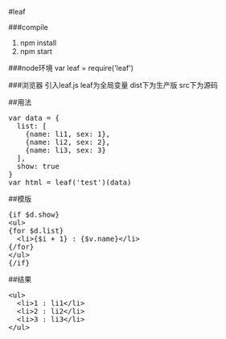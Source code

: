 #leaf

###compile
1. npm install
2. npm start

###node环境
var leaf = require('leaf')

###浏览器
引入leaf.js leaf为全局变量 dist下为生产版 src下为源码

##用法
<pre>
var data = {
  list: [
    {name: li1, sex: 1},
    {name: li2, sex: 2},
    {name: li3, sex: 3}
  ],
  show: true
}
var html = leaf('test')(data)
</pre>

##模版
<pre>
{if $d.show}
&lt;ul>
{for $d.list}
  &lt;li>{$i + 1} : {$v.name}&lt;/li>
{/for}
&lt;/ul>
{/if}
</pre>

##结果
<pre>
&lt;ul>
  &lt;li>1 : li1&lt;/li>
  &lt;li>2 : li2&lt;/li>
  &lt;li>3 : li3&lt;/li>
&lt;/ul>
</pre>